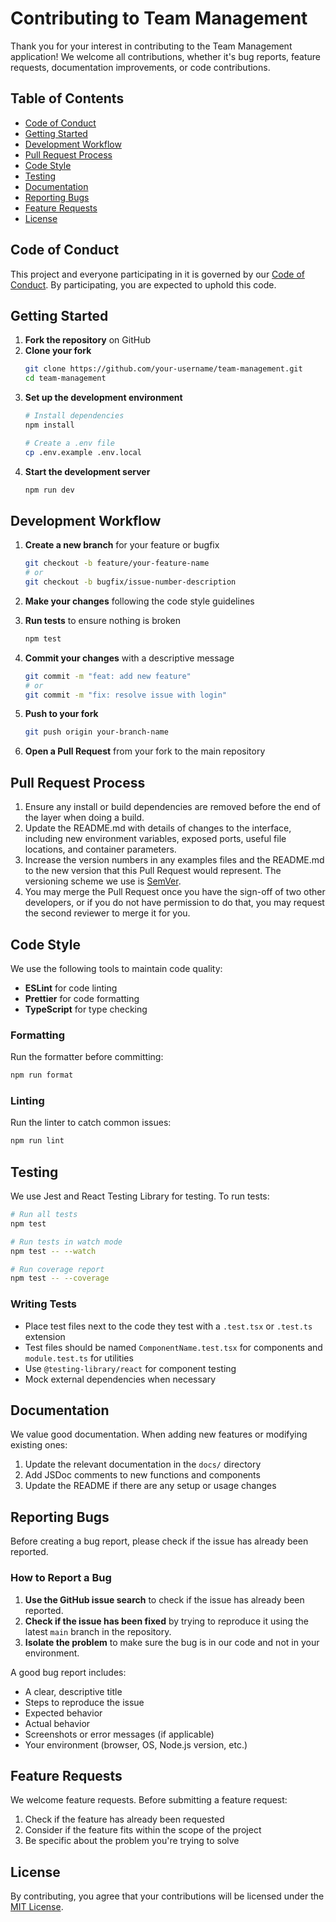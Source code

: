 # Contributing to Team Management

Thank you for your interest in contributing to the Team Management application! We welcome all contributions, whether it's bug reports, feature requests, documentation improvements, or code contributions.

## Table of Contents

- [Code of Conduct](#code-of-conduct)
- [Getting Started](#getting-started)
- [Development Workflow](#development-workflow)
- [Pull Request Process](#pull-request-process)
- [Code Style](#code-style)
- [Testing](#testing)
- [Documentation](#documentation)
- [Reporting Bugs](#reporting-bugs)
- [Feature Requests](#feature-requests)
- [License](#license)

## Code of Conduct

This project and everyone participating in it is governed by our [Code of Conduct](CODE_OF_CONDUCT.md). By participating, you are expected to uphold this code.

## Getting Started

1. **Fork the repository** on GitHub
2. **Clone your fork**
   ```bash
   git clone https://github.com/your-username/team-management.git
   cd team-management
   ```
3. **Set up the development environment**
   ```bash
   # Install dependencies
   npm install
   
   # Create a .env file
   cp .env.example .env.local
   ```
4. **Start the development server**
   ```bash
   npm run dev
   ```

## Development Workflow

1. **Create a new branch** for your feature or bugfix
   ```bash
   git checkout -b feature/your-feature-name
   # or
   git checkout -b bugfix/issue-number-description
   ```

2. **Make your changes** following the code style guidelines

3. **Run tests** to ensure nothing is broken
   ```bash
   npm test
   ```

4. **Commit your changes** with a descriptive message
   ```bash
   git commit -m "feat: add new feature"
   # or
   git commit -m "fix: resolve issue with login"
   ```

5. **Push to your fork**
   ```bash
   git push origin your-branch-name
   ```

6. **Open a Pull Request** from your fork to the main repository

## Pull Request Process

1. Ensure any install or build dependencies are removed before the end of the layer when doing a build.
2. Update the README.md with details of changes to the interface, including new environment variables, exposed ports, useful file locations, and container parameters.
3. Increase the version numbers in any examples files and the README.md to the new version that this Pull Request would represent. The versioning scheme we use is [SemVer](http://semver.org/).
4. You may merge the Pull Request once you have the sign-off of two other developers, or if you do not have permission to do that, you may request the second reviewer to merge it for you.

## Code Style

We use the following tools to maintain code quality:

- **ESLint** for code linting
- **Prettier** for code formatting
- **TypeScript** for type checking

### Formatting

Run the formatter before committing:

```bash
npm run format
```

### Linting

Run the linter to catch common issues:

```bash
npm run lint
```

## Testing

We use Jest and React Testing Library for testing. To run tests:

```bash
# Run all tests
npm test

# Run tests in watch mode
npm test -- --watch

# Run coverage report
npm test -- --coverage
```

### Writing Tests

- Place test files next to the code they test with a `.test.tsx` or `.test.ts` extension
- Test files should be named `ComponentName.test.tsx` for components and `module.test.ts` for utilities
- Use `@testing-library/react` for component testing
- Mock external dependencies when necessary

## Documentation

We value good documentation. When adding new features or modifying existing ones:

1. Update the relevant documentation in the `docs/` directory
2. Add JSDoc comments to new functions and components
3. Update the README if there are any setup or usage changes

## Reporting Bugs

Before creating a bug report, please check if the issue has already been reported.

### How to Report a Bug

1. **Use the GitHub issue search** to check if the issue has already been reported.
2. **Check if the issue has been fixed** by trying to reproduce it using the latest `main` branch in the repository.
3. **Isolate the problem** to make sure the bug is in our code and not in your environment.

A good bug report includes:

- A clear, descriptive title
- Steps to reproduce the issue
- Expected behavior
- Actual behavior
- Screenshots or error messages (if applicable)
- Your environment (browser, OS, Node.js version, etc.)

## Feature Requests

We welcome feature requests. Before submitting a feature request:

1. Check if the feature has already been requested
2. Consider if the feature fits within the scope of the project
3. Be specific about the problem you're trying to solve

## License

By contributing, you agree that your contributions will be licensed under the [MIT License](LICENSE).
